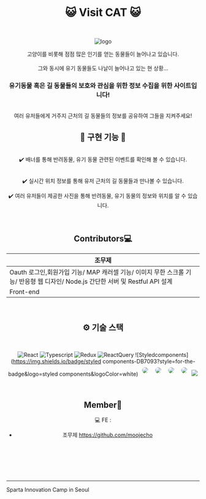 <div align="center">
<h1> 😺 Visit CAT 😺 </h1>
<br>

![logo](https://user-images.githubusercontent.com/107379879/228461155-90bfec7d-d14f-4da6-bff0-d5fa30b6d49c.png)

고양이를 비롯해 점점 많은 인기를 얻는 동물들이 늘어나고 있습니다.
<br>
<br>
그와 동시에 유기 동물들도 나날이 늘어나고 있는 현 상황...

<h3> 유기동물 혹은 길 동물들의 보호와 관심을 위한 정보 수집을 위한 사이트입니다! </h3>

<br>
여러 유저들에게 거주지 근처의 길 동물들의 정보를 공유하여 그들을 지켜주세요!

<br>
<h2> 🔨 구현 기능 🔨</h2>

<br>
✔️ 배너를 통해 반려동물, 유기 동물 관련된 이벤트를 확인해 볼 수 있습니다. <br><br>

✔️ 실시간 위치 정보를 통해 유저 근처의 길 동물들과 만나볼 수 있습니다. <br>

✔️ 여러 유저들이 제공한 사진을 통해 반려동물, 유기 동물의 정보와 위치를 알 수 있습니다. <br>
<br><br>
## Contributors💻
|조무제|
|-----|
|Oauth 로그인,회원가입 기능/ MAP 캐러셀 기능/ 이미지 무한 스크롤 기능/ 반응형 웹 디자인/ Node.js 간단한 서버 및 Restful API 설계|
|Front-end|

<br>
<h2>⚙️ 기술 스택 </h2>
<br>

![React](https://img.shields.io/badge/react-444444?style=for-the-badge&logo=react)
![Typescript](https://img.shields.io/badge/typescript-3178C6?style=for-the-badge&logo=typescript&logoColor=white)
![Redux](https://img.shields.io/badge/redux-764ABC?style=for-the-badge&logo=redux&logoColor=white)
![ReactQuery](https://img.shields.io/badge/reactQuery-FF4154?style=for-the-badge&logo=reactQuery&logoColor=white)
![Styledcomponents](https://img.shields.io/badge/styled components-DB7093?style=for-the-badge&logo=styled components&logoColor=white)
<img style="margin:5px; border: 2px solid white; border-radius: 20px" src="https://img.shields.io/badge/Typescript-#3178C6?style=for-the-badge&logo=appveyor=typescript&logoColor=white"/>
<img style="margin:5px; border: 2px solid white; border-radius: 20px" src="https://img.shields.io/badge/Axios-#5A29E4?style=for-the-badge&logo=appveyor=axios&logoColor=white"/>
<img style="margin:5px; border: 2px solid white; border-radius: 20px" src="https://img.shields.io/badge/Redux-#764ABC?style=for-the-badge&logo=appveyor=redux&logoColor=white"/>
<img style="margin:5px; border: 2px solid white; border-radius: 20px" src="https://img.shields.io/badge/ReactQuery-#FF4154?style=for-the-badge&logo=appveyor=reactquery&logoColor=white"/>
<img src="https://img.shields.io/badge/styled components-DB7093?style=for-the-badge&logo=appveyor=styled-components&logoColor=white"/>

<br>

## Member🌱

💻 FE : <br>

- 조무제 https://github.com/moojecho <br>

<br><br>


<br><br>

---
</div>

Sparta Innovation Camp in Seoul
